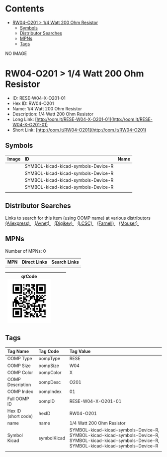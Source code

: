 



Contents
========

* [RW04-O201 > 1/4 Watt 200 Ohm Resistor](#rw04-o201--14-watt-200-ohm-resistor)
	* [Symbols](#symbols)
	* [Distributor Searches](#distributor-searches)
	* [MPNs](#mpns)
	* [Tags](#tags)
  
NO IMAGE  
# RW04-O201 > 1/4 Watt 200 Ohm Resistor

- ID: RESE-W04-X-O201-01
- Hex ID: RW04-O201
- Name: 1/4 Watt 200 Ohm Resistor
- Description: 1/4 Watt 200 Ohm Resistor
- Long Link: [http://oom.lt/RESE-W04-X-O201-01](http://oom.lt/RESE-W04-X-O201-01)
- Short Link: [http://oom.lt/RW04-O201](http://oom.lt/RW04-O201)

## Symbols
  

|Image|ID|Name|
| :--- | :--- | :--- |
|![]()|SYMBOL-kicad-kicad-symbols-Device-R||
|![]()|SYMBOL-kicad-kicad-symbols-Device-R||
|![]()|SYMBOL-kicad-kicad-symbols-Device-R||
|![]()|SYMBOL-kicad-kicad-symbols-Device-R||
||||

## Distributor Searches
  
Links to search for this item (using OOMP name) at various distributors  
[(Aliexpress) ](https://www.aliexpress.com/wholesale?SearchText=11171/4+Watt+200+Ohm+Resistor)&nbsp;&nbsp;&nbsp;[(Avnet) ](https://www.avnet.com/shop/us/search/1/4+Watt+200+Ohm+Resistor)&nbsp;&nbsp;&nbsp;[(Digikey) ](https://www.digikey.co.uk/en/products/result?s=1/4+Watt+200+Ohm+Resistor)&nbsp;&nbsp;&nbsp;[(LCSC) ](https://www.lcsc.com/search?q=1/4+Watt+200+Ohm+Resistor)&nbsp;&nbsp;&nbsp;[(Farnell) ](https://uk.farnell.com/search?st=1/4+Watt+200+Ohm+Resistor)&nbsp;&nbsp;&nbsp;[(Mouser) ](https://www.mouser.com/c/?q=1/4+Watt+200+Ohm+Resistor)&nbsp;&nbsp;&nbsp;
## MPNs
  
Number of MPNs: 0  

|MPN|Direct Links|Search Links|
| :--- | :--- | :--- |
||||
  

|qrCode<br>[![](https://raw.githubusercontent.com/oomlout/oomlout_OOMP_parts_V2/main/RESE/W04/X/O201/01/qrCode_140.png)](https://github.com/oomlout/oomlout_OOMP_parts_V2/tree/main/RESE/W04/X/O201/01/qrCode.png)||||
| :---: | :---: | :---: | :---: |

## Tags
  

|Tag Name|Tag Code|Tag Value|
| :--- | :--- | :--- |
|OOMP Type|oompType|RESE|
|OOMP Size|oompSize|W04|
|OOMP Color|oompColor|X|
|OOMP Description|oompDesc|O201|
|OOMP Index|oompIndex|01|
|Full OOMP ID|oompID|RESE-W04-X-O201-01|
|Hex ID (short code)|hexID|RW04-O201|
|name|name|1/4 Watt 200 Ohm Resistor|
|Symbol Kicad|symbolKicad|SYMBOL-kicad-kicad-symbols-Device-R, SYMBOL-kicad-kicad-symbols-Device-R, SYMBOL-kicad-kicad-symbols-Device-R, SYMBOL-kicad-kicad-symbols-Device-R|
||||

